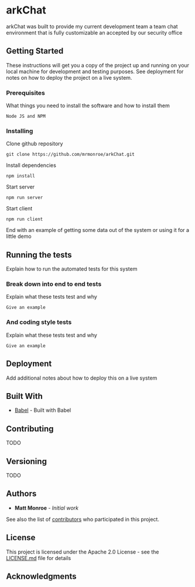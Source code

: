 # arkChat

arkChat was built to provide my current development team a team chat environment that is fully customizable an accepted by our security office

## Getting Started

These instructions will get you a copy of the project up and running on your local machine for development and testing purposes. See deployment for notes on how to deploy the project on a live system.

### Prerequisites

What things you need to install the software and how to install them

```
Node JS and NPM
```

### Installing

Clone github repository

```
git clone https://github.com/mrmonroe/arkChat.git
```

Install dependencies

```
npm install
```

Start server

```
npm run server
```
Start client

```
npm run client
```

End with an example of getting some data out of the system or using it for a little demo

## Running the tests

Explain how to run the automated tests for this system

### Break down into end to end tests

Explain what these tests test and why

```
Give an example
```

### And coding style tests

Explain what these tests test and why

```
Give an example
```

## Deployment

Add additional notes about how to deploy this on a live system

## Built With

* [Babel](https://babeljs.io/) - Built with Babel

## Contributing

TODO

## Versioning

TODO

## Authors

* **Matt Monroe** - *Initial work*

See also the list of [contributors](https://github.com/your/project/contributors) who participated in this project.

## License

This project is licensed under the Apache 2.0 License - see the [LICENSE.md](LICENSE.md) file for details

## Acknowledgments
